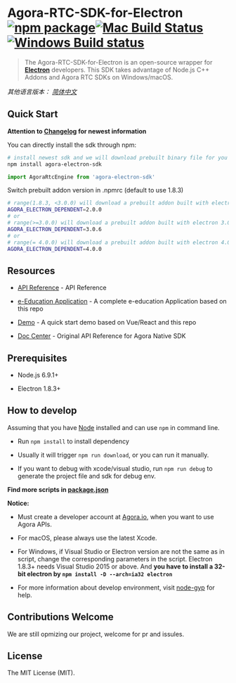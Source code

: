 # Agora-RTC-SDK-for-Electron [![npm package][npm-badge]][npm][![Mac Build Status][mac-build-badge]][mac-build][![Windows Build status][windows-build-badge]][windows-build]

> The Agora-RTC-SDK-for-Electron is an open-source wrapper for **[Electron](https://electronjs.org/)** developers. This SDK takes advantage of Node.js C++ Addons and Agora RTC SDKs on Windows/macOS.

*其他语言版本： [简体中文](README.zh.md)*

## Quick Start

**Attention to [Changelog](./CHANGELOG.md) for newest information**

You can directly install the sdk through npm:

``` bash
# install newest sdk and we will download prebuilt binary file for you
npm install agora-electron-sdk
```

``` javascript
import AgoraRtcEngine from 'agora-electron-sdk'
```
Switch prebuilt addon version in .npmrc (default to use 1.8.3)

``` bash
# range(1.8.3, <3.0.0) will download a prebuilt addon built with electron 1.8.3
AGORA_ELECTRON_DEPENDENT=2.0.0
# or
# range(>=3.0.0) will download a prebuilt addon built with electron 3.0.6
AGORA_ELECTRON_DEPENDENT=3.0.6
# or
# range(= 4.0.0) will download a prebuilt addon built with electron 4.0.0
AGORA_ELECTRON_DEPENDENT=4.0.0
```

## Resources

- [API Reference](https://agoraio.github.io/Electron-SDK/2_3_3/) - API Reference

- [e-Education Application](https://github.com/AgoraIO/ARD-eEducation-with-Electron) - A complete e-education Application based on this repo

- [Demo](https://github.com/AgoraIO-Community/Agora-Electron-Quickstart) - A quick start demo based on Vue/React and this repo

- [Doc Center](https://docs.agora.io/en/Video/API%20Reference/cpp/index.html) - Original API Reference for Agora Native SDK

## Prerequisites

- Node.js 6.9.1+

- Electron 1.8.3+

## How to develop

Assuming that you have [Node](https://nodejs.org/en/download/) installed and can use `npm` in command line.

- Run `npm install` to install dependency

- Usually it will trigger `npm run download`, or you can run it manually.

- If you want to debug with xcode/visual studio, run `npm run debug` to generate the project file and sdk for debug env.

**Find more scripts in [package.json](./package.json)**

**Notice:**

- Must create a developer account at [Agora.io](https://dashboard.agora.io/signin), when you want to use Agora APIs.

- For macOS, please always use the latest Xcode.

- For Windows, if Visual Studio or Electron version are not the same as in script, change the corresponding parameters in the script. Electron 1.8.3+ needs Visual Studio 2015 or above. And **you have to install a 32-bit electron by `npm install -D --arch=ia32 electron`**

- For more information about develop environment, visit [node-gyp](https://github.com/nodejs/node-gyp/blob/master/README.md) for help.

## Contributions Welcome

We are still opmizing our project, welcome for pr and issules.

## License

The MIT License (MIT).

[npm-badge]: https://img.shields.io/npm/v/agora-electron-sdk.png?style=flat-square
[npm]: https://www.npmjs.org/package/agora-electron-sdk
[mac-build-badge]: https://img.shields.io/travis/AgoraIO/Electron-SDK/dev/2.3.4.svg?style=flat-square
[mac-build]: https://travis-ci.org/AgoraIO/Electron-SDK
[windows-build-badge]: https://ci.appveyor.com/api/projects/status/github/AgoraIO/Electron-SDK?branch=dev/2.3.4&svg=true
[windows-build]:https://ci.appveyor.com/project/menthays/electron-sdk/branch/dev/2.3.4